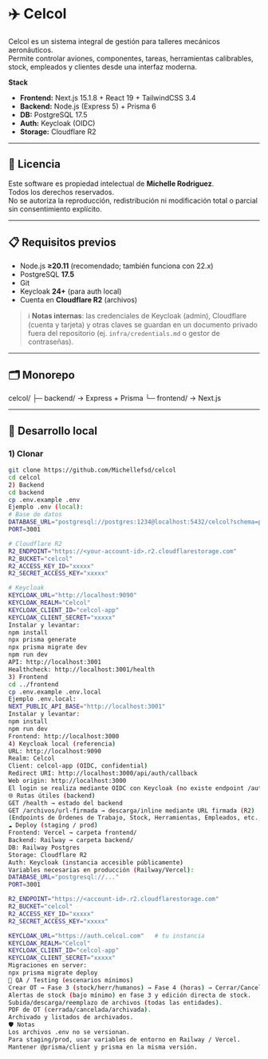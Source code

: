 # ✈️ Celcol

Celcol es un sistema integral de gestión para talleres mecánicos aeronáuticos.  
Permite controlar aviones, componentes, tareas, herramientas calibrables, stock, empleados y clientes desde una interfaz moderna.

**Stack**
- **Frontend:** Next.js 15.1.8 + React 19 + TailwindCSS 3.4
- **Backend:** Node.js (Express 5) + Prisma 6
- **DB:** PostgreSQL 17.5
- **Auth:** Keycloak (OIDC)
- **Storage:** Cloudflare R2

---

## 📜 Licencia
Este software es propiedad intelectual de **Michelle Rodriguez**.  
Todos los derechos reservados.  
No se autoriza la reproducción, redistribución ni modificación total o parcial sin consentimiento explícito.

---

## 📋 Requisitos previos
- Node.js **≥20.11** (recomendado; también funciona con 22.x)
- PostgreSQL **17.5**
- Git
- Keycloak **24+** (para auth local)
- Cuenta en **Cloudflare R2** (archivos)

> ℹ️ **Notas internas**: las credenciales de Keycloak (admin), Cloudflare (cuenta y tarjeta) y otras claves se guardan en un documento privado fuera del repositorio (ej. `infra/credentials.md` o gestor de contraseñas).

---

## 🗂️ Monorepo

celcol/
├─ backend/ → Express + Prisma
└─ frontend/ → Next.js

---

## 🚀 Desarrollo local

### 1) Clonar
```bash
git clone https://github.com/Michellefsd/celcol
cd celcol
2) Backend
cd backend
cp .env.example .env
Ejemplo .env (local):
# Base de datos
DATABASE_URL="postgresql://postgres:1234@localhost:5432/celcol?schema=public"
PORT=3001

# Cloudflare R2
R2_ENDPOINT="https://<your-account-id>.r2.cloudflarestorage.com"
R2_BUCKET="celcol"
R2_ACCESS_KEY_ID="xxxxx"
R2_SECRET_ACCESS_KEY="xxxxx"

# Keycloak
KEYCLOAK_URL="http://localhost:9090"
KEYCLOAK_REALM="Celcol"
KEYCLOAK_CLIENT_ID="celcol-app"
KEYCLOAK_CLIENT_SECRET="xxxxx"
Instalar y levantar:
npm install
npx prisma generate
npx prisma migrate dev
npm run dev
API: http://localhost:3001
Healthcheck: http://localhost:3001/health
3) Frontend
cd ../frontend
cp .env.example .env.local
Ejemplo .env.local:
NEXT_PUBLIC_API_BASE="http://localhost:3001"
Instalar y levantar:
npm install
npm run dev
Frontend: http://localhost:3000
4) Keycloak local (referencia)
URL: http://localhost:9090
Realm: Celcol
Client: celcol-app (OIDC, confidential)
Redirect URI: http://localhost:3000/api/auth/callback
Web origin: http://localhost:3000
El login se realiza mediante OIDC con Keycloak (no existe endpoint /auth/login en el backend).
🌐 Rutas útiles (backend)
GET /health → estado del backend
GET /archivos/url-firmada → descarga/inline mediante URL firmada (R2)
(Endpoints de Órdenes de Trabajo, Stock, Herramientas, Empleados, etc., según controladores del proyecto)
☁️ Deploy (staging / prod)
Frontend: Vercel → carpeta frontend/
Backend: Railway → carpeta backend/
DB: Railway Postgres
Storage: Cloudflare R2
Auth: Keycloak (instancia accesible públicamente)
Variables necesarias en producción (Railway/Vercel):
DATABASE_URL="postgresql://..."
PORT=3001

R2_ENDPOINT="https://<account-id>.r2.cloudflarestorage.com"
R2_BUCKET="celcol"
R2_ACCESS_KEY_ID="xxxxx"
R2_SECRET_ACCESS_KEY="xxxxx"

KEYCLOAK_URL="https://auth.celcol.com"   # tu instancia
KEYCLOAK_REALM="Celcol"
KEYCLOAK_CLIENT_ID="celcol-app"
KEYCLOAK_CLIENT_SECRET="xxxxx"
Migraciones en server:
npx prisma migrate deploy
🧪 QA / Testing (escenarios mínimos)
Crear OT → Fase 3 (stock/herr/humanos) → Fase 4 (horas) → Cerrar/Cancelar.
Alertas de stock (bajo mínimo) en fase 3 y edición directa de stock.
Subida/descarga/reemplazo de archivos (todas las entidades).
PDF de OT (cerrada/cancelada/archivada).
Archivado y listados de archivados.
🛡️ Notas
Los archivos .env no se versionan.
Para staging/prod, usar variables de entorno en Railway / Vercel.
Mantener @prisma/client y prisma en la misma versión.
